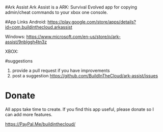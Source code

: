 #Ark Assist
Ark Assist is a ARK: Survival Evolved app for copying admin/cheat commands to your xbox one console.

#App Links
Android: https://play.google.com/store/apps/details?id=com.buildinthecloud.arkassist

Windows: https://www.microsoft.com/en-us/store/p/ark-assist/9nblggh4tn3z

XBOX:

#suggestions
1. provide a pull request if you have improvements
2. post a suggestion https://github.com/BuildInTheCloud/ark-assist/issues

# Donate
All apps take time to create. If you find this app useful, please donate so I can add more features.

https://PayPal.Me/buildinthecloud/

